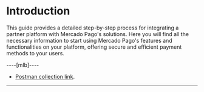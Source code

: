 # Introduction

This guide provides a detailed step-by-step process for integrating a partner platform with Mercado Pago's solutions. Here you will find all the necessary information to start using Mercado Pago's features and functionalities on your platform, offering secure and efficient payment methods to your users.

----[mlb]----
- [Postman collection link](https://documenter.getpostman.com/view/8396191/2s93RRxZ1Y).

------------
